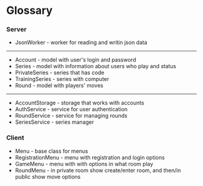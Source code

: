 # Glossary
### Server
+ JsonWorker       - worker for reading and writin json data
---
+ Account          - model with user's login and password
+ Series           - model with information about users who play and status
+ PrivateSeries    - series that has code
+ TrainingSeries   - series with computer
+ Round            - model with players' moves
---
+ AccountStorage   - storage that works with accounts
+ AuthService      - service for user authentication
+ RoundService     - service for managing rounds
+ SeriesService    - series manager

### Client
+ Menu             - base class for menus
+ RegistrationMenu - menu with registration and login options
+ GameMenu         - menu with with options in what room play
+ RoundMenu        - in private room show create/enter room, and then/in public show move options